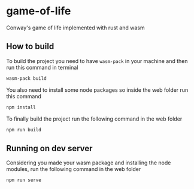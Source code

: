# game-of-life

Conway's game of life implemented with rust and wasm

## How to build

To build the project you need to have `wasm-pack` in your machine and then run this command in terminal

```sh
wasm-pack build
```

You also need to install some node packages so inside the web folder run this command

```sh
npm install
```

To finally build the project run the following command in the web folder

```sh
npm run build
```

## Running on dev server

Considering you made your wasm package and installing the node modules, run the following command in the web folder

```sh
npm run serve
```
